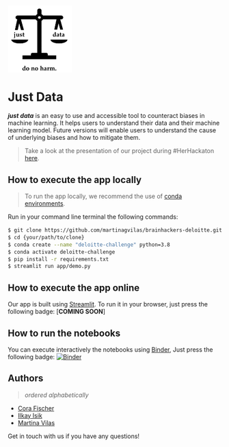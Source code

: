 
<img align="center" src="app/deloitte_pitch_logo_square_blackV2.png" alt="black_logo" width="150" />


# Just Data
___just data___ is an easy to use and accessible tool to counteract biases in machine learning. It helps users to understand their data and their machine learning model. Future versions will enable users to understand the cause of underlying biases and how to mitigate them.

> Take a look at the presentation of our project during #HerHackaton [here](https://docs.google.com/presentation/d/19n3YCCHYo_L5I6NWru_N_1UXOiQzOQu_ntFsj3xzPuE/edit#slide=id.ge12f623f95_0_45).

## How to execute the app locally
> To run the app locally, we recommend the use of [conda environments](https://www.anaconda.com/).

Run in your command line terminal the following commands:

```bash
$ git clone https://github.com/martinagvilas/brainhackers-deloitte.git
$ cd {your/path/to/clone}
$ conda create --name "deloitte-challenge" python=3.8
$ conda activate deloitte-challenge
$ pip install -r requirements.txt
$ streamlit run app/demo.py
```

## How to execute the app online
Our app is built using [Streamlit](https://streamlit.io/). To run it in your browser, just press the following badge: [__COMING SOON__]


## How to run the notebooks
You can execute interactively the notebooks using [Binder](https://mybinder.org/), Just press the following badge: [![Binder](https://mybinder.org/badge_logo.svg)](https://mybinder.org/v2/gh/martinagvilas/brainhackers-deloitte/HEAD?urlpath=lab)


## Authors
> _ordered alphabetically_
- [Cora Fischer](https://github.com/corafischer)
- [Ilkay Isik](https://github.com/ilkayisik)
- [Martina Vilas](https://github.com/martinagvilas)

Get in touch with us if you have any questions!

